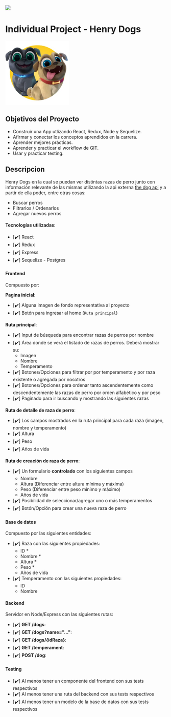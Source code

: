 <p align='left'>
    <img src='https://static.wixstatic.com/media/85087f_0d84cbeaeb824fca8f7ff18d7c9eaafd~mv2.png/v1/fill/w_160,h_30,al_c,q_85,usm_0.66_1.00_0.01/Logo_completo_Color_1PNG.webp' </img>
</p>

# Individual Project - Henry Dogs

<p align="left">
  <img height="200" src="./dog.png" />
</p>

## Objetivos del Proyecto

- Construir una App utlizando React, Redux, Node y Sequelize.
- Afirmar y conectar los conceptos aprendidos en la carrera.
- Aprender mejores prácticas.
- Aprender y practicar el workflow de GIT.
- Usar y practicar testing.


## Descripcion

Henry Dogs en la cual se puedan ver distintas razas de perro junto con información relevante de las mismas utilizando la api externa [the dog api](https://thedogapi.com/) y a partir de ella poder, entre otras cosas:

  - Buscar perros
  - Filtrarlos / Ordenarlos
  - Agregar nuevos perros


#### Tecnologías utilizadas:
- [✔️] React
- [✔️] Redux
- [✔️] Express
- [✔️] Sequelize - Postgres

#### Frontend

Compuesto por:

__Pagina inicial__: 
- [✔️] Alguna imagen de fondo representativa al proyecto
- [✔️] Botón para ingresar al home (`Ruta principal`)

__Ruta principal__: 
- [✔️] Input de búsqueda para encontrar razas de perros por nombre
- [✔️] Área donde se verá el listado de razas de perros. Deberá mostrar su:
  - Imagen
  - Nombre
  - Temperamento
- [✔️] Botones/Opciones para filtrar por por temperamento y por raza existente o agregada por nosotros
- [✔️] Botones/Opciones para ordenar tanto ascendentemente como descendentemente las razas de perro por orden alfabético y por peso
- [✔️] Paginado para ir buscando y mostrando las siguientes razas

__Ruta de detalle de raza de perro__: 
- [✔️] Los campos mostrados en la ruta principal para cada raza (imagen, nombre y temperamento)
- [✔️] Altura
- [✔️] Peso
- [✔️] Años de vida

__Ruta de creación de raza de perro__: 
- [✔️] Un formulario __controlado__ con los siguientes campos
  - Nombre
  - Altura (Diferenciar entre altura mínima y máxima)
  - Peso (Diferenciar entre peso mínimo y máximo)
  - Años de vida
- [✔️] Posibilidad de seleccionar/agregar uno o más temperamentos
- [✔️] Botón/Opción para crear una nueva raza de perro

#### Base de datos

Compuesto por las siguientes entidades:
- [✔️] Raza con las siguientes propiedades:
  - ID *
  - Nombre *
  - Altura *
  - Peso *
  - Años de vida
- [✔️] Temperamento con las siguientes propiedades:
  - ID
  - Nombre


#### Backend

Servidor en Node/Express con las siguientes rutas:

- [✔️] __GET /dogs__:  
- [✔️] __GET /dogs?name="..."__:  
- [✔️] __GET /dogs/{idRaza}__:  
- [✔️] __GET /temperament__:  
- [✔️] __POST /dog__:
  

#### Testing
- [✔️] Al menos tener un componente del frontend con sus tests respectivos
- [✔️] Al menos tener una ruta del backend con sus tests respectivos
- [✔️] Al menos tener un modelo de la base de datos con sus tests respectivos
